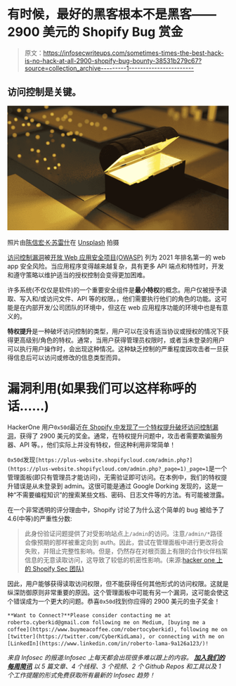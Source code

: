 # 有时候，最好的黑客根本不是黑客——2900 美元的 Shopify Bug 赏金

> 原文：<https://infosecwriteups.com/sometimes-times-the-best-hack-is-no-hack-at-all-2900-shopify-bug-bounty-38531b279c67?source=collection_archive---------1----------------------->

## 访问控制是关键。

![](img/f496be51ab768d719e0da501f1ae401b.png)

照片由[陈信宏·K·苏雷什](https://unsplash.com/@ashin_k_suresh?utm_source=medium&utm_medium=referral)在 [Unsplash](https://unsplash.com?utm_source=medium&utm_medium=referral) 拍摄

[访问控制漏洞](https://owasp.org/Top10/A01_2021-Broken_Access_Control/)被[开放 Web 应用安全项目(OWASP)](https://owasp.org/Top10/) 列为 2021 年排名第一的 web app 安全风险。当应用程序变得越来越复杂，具有更多 API 端点和特性时，开发和遵守策略以维护适当的授权控制会变得更加困难。

许多系统(不仅仅是软件)的一个重要安全组件是**最小特权**的概念。用户仅被授予读取、写入和/或访问文件、API 等的权限。，他们需要执行他们的角色的功能。这可能是在内部开发/公司团队的环境中，但这在 web 应用程序功能的环境中也是有意义的。

**特权提升**是一种破坏访问控制的类型，用户可以在没有适当协议或授权的情况下获得更高级别/角色的特权。通常，当用户获得管理员权限时，或者当未登录的用户可以执行用户操作时，会出现这种情况。这种缺乏控制的严重程度因攻击者一旦获得信息后可以访问或修改的信息类型而异。

# **漏洞利用(如果我们可以这样称呼的话……)**

HackerOne 用户`0x50d`最近[在 Shopify 中发现了一个特权提升破坏访问控制漏洞](https://hackerone.com/reports/1417288)，获得了 2900 美元的奖金。通常，在特权提升问题中，攻击者需要欺骗服务器、API 等。，他们实际上并没有特权，但这种利用非常简单！

`0x50d`发现`[https://plus-website.shopifycloud.com/admin.php?](https://plus-website.shopifycloud.com/admin.php?_page=1)_page=1`是一个管理面板(即只有管理员才能访问)，无需验证即可访问。在本例中，我们的特权提升错误是从未登录到 admin。这很可能是通过 Google Dorking 发现的，这是一种“不需要编程知识”的搜索某些文档、密码、日志文件等的方法。有可能被泄露。

在一个非常透明的评分理由中，Shopify 讨论了为什么这个简单的 bug 被给予了 4.6(中等)的严重性分数:

> 此身份验证问题提供了对受影响站点上`/admin`的访问。注意`/admin/*`路径会像预期的那样被重定向到 auth。因此，尝试在管理面板中进行更改将会失败，并阻止完整性影响。但是，仍然存在对根页面上有限的合作伙伴档案信息的无意读取访问，这导致了较低的机密性影响。(来源:[hacker one 上的 Shopify Sec 团队)](https://hackerone.com/reports/1417288)

因此，用户能够获得读取访问权限，但不能获得任何其他形式的访问权限。这就是纵深防御原则非常重要的原因。这个管理面板中可能有另一个漏洞，这可能会使这个错误成为一个更大的问题。恭喜`0x50d`找到你应得的 2900 美元的虫子奖金！

```
**Want to Connect?**Please consider contacting me at roberto.cyberkid@gmail.com following me on Medium, [buying me a coffee](https://www.buymeacoffee.com/robertocyberkid), following me on [twitter](https://twitter.com/CyberKidLama), or connecting with me on [LinkedIn](https://www.linkedin.com/in/roberto-lama-9a126a123/)!
```

*来自 Infosec 的报道:Infosec 上每天都会出现很多难以跟上的内容。* [***加入我们的每周简讯***](https://weekly.infosecwriteups.com/) *以 5 篇文章、4 个线程、3 个视频、2 个 Github Repos 和工具以及 1 个工作提醒的形式免费获取所有最新的 Infosec 趋势！*